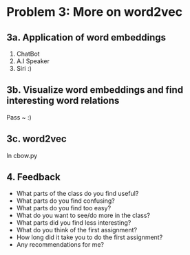 # Problem 3: More on word2vec

## 3a. Application of word embeddings

1. ChatBot
2. A.I Speaker
3. Siri :)

## 3b. Visualize word embeddings and find interesting word relations

Pass ~ :)

## 3c. word2vec

In cbow.py

## 4. Feedback

* What parts of the class do you find useful?
* What parts do you find confusing?
* What parts do you find too easy?
* What do you want to see/do more in the class?
* What parts did you find less interesting?
* What do you think of the first assignment?
* How long did it take you to do the first assignment?
* Any recommendations for me?
